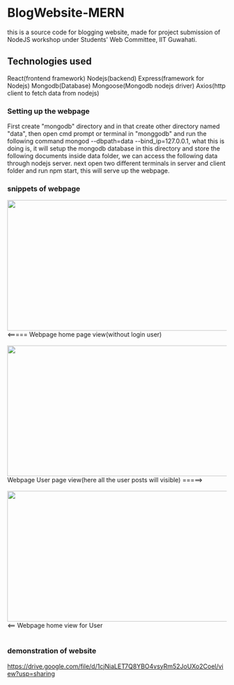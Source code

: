 # BlogWebsite-MERN
this is a source code for blogging website, made for project submission of  NodeJS workshop under Students' Web Committee, IIT Guwahati.

## Technologies used
React(frontend framework)
Nodejs(backend)
Express(framework for Nodejs)
Mongodb(Database)
Mongoose(Mongodb nodejs driver)
Axios(http client to fetch data from nodejs)

### Setting up the webpage
First create "mongodb" directory and in that create other directory named "data", then open cmd prompt or terminal in "monggodb" and run the following command mongod --dbpath=data --bind_ip=127.0.0.1, what this is doing is, it will setup the mongodb database in this directory and store the following documents inside data folder, we can access the following data through nodejs server.
next open two different terminals in server and client folder and run npm start, this will serve up the webpage.

### snippets of webpage
<img align="left" width="600" height="300" src="https://user-images.githubusercontent.com/76170871/180851075-cb033d6d-9cbd-4d44-b95e-6ac73161bdf3.png">
<br />
<br />
<br />
<br />
<br />
<===== Webpage home page view(without login user)
<br clear="left"/>  
<br />
<img align="right" width="600" height="300" src="https://user-images.githubusercontent.com/76170871/180851228-2a031e64-fbb4-4c40-ade0-c747ee5fae28.png">
<br />
<br />
<br />
<br />
<br />
Webpage User page view(here all the user posts will visible) =====>
<br clear="right"/>  
<br />
<img align="left" width="600" height="300" src="https://user-images.githubusercontent.com/76170871/180851291-8984a266-5f0a-4274-82f2-9f44521e5601.png">
<br />
<br />
<br />
<br />
<br />
<== Webpage home view for User
<br clear="left"/>  
<br />

### demonstration of website
https://drive.google.com/file/d/1cjNiaLET7Q8YBO4vsyRm52JoUXo2Coel/view?usp=sharing 
